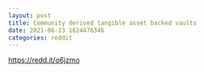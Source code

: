 ```yaml
--- 
layout: post 
title: Community derived tangible asset backed vaults 
date: 2021-06-23 1624476346 
categories: reddit 
--- 
```

https://redd.it/o6jzmo